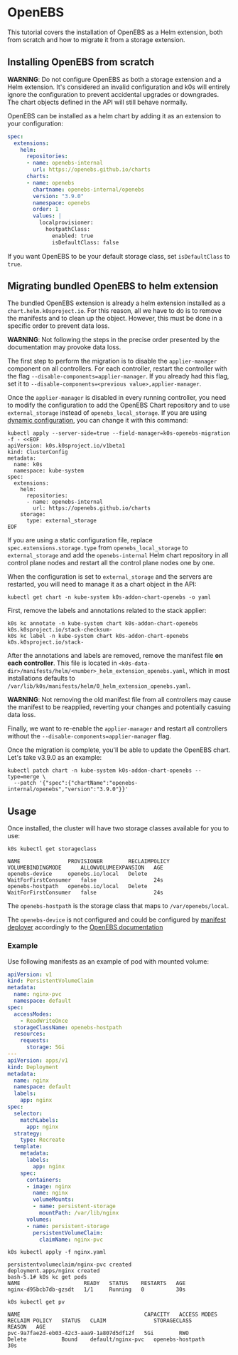 # OpenEBS

This tutorial covers the installation of OpenEBS as a Helm extension, both from
scratch and how to migrate it from a storage extension.

## Installing OpenEBS from scratch

**WARNING**: Do not configure OpenEBS as both a storage extension and a Helm
extension. It's considered an invalid configuration and k0s will entirely ignore
the configuration to prevent accidental upgrades or downgrades. The chart
objects defined in the API will still behave normally.

OpenEBS can be installed as a helm chart by adding it as an extension to your configuration:

```yaml
spec:
  extensions:
    helm:
      repositories:
      - name: openebs-internal
        url: https://openebs.github.io/charts
      charts:
      - name: openebs
        chartname: openebs-internal/openebs
        version: "3.9.0"
        namespace: openebs
        order: 1
        values: |
          localprovisioner:
            hostpathClass:
              enabled: true
              isDefaultClass: false
```

If you want OpenEBS to be your default storage class, set `isDefaultClass` to `true`.

## Migrating bundled OpenEBS to helm extension

The bundled OpenEBS extension is already a helm extension installed as a
`chart.helm.k0sproject.io`. For this reason, all we have to do is to remove the
manifests and to clean up the object. However, this must be done in a specific order
to prevent data loss.

**WARNING**: Not following the steps in the precise order presented by the
documentation may provoke data loss.

The first step to perform the migration is to disable the `applier-manager`
component on all controllers. For each controller, restart the controller
with the flag `--disable-components=applier-manager`. If you already had this flag,
set it to `--disable-components=<previous value>,applier-manager`.

Once the `applier-manager` is disabled in every running controller, you need to
modify the configuration to add the OpenEBS Chart repository and to use
`external_storage` instead of `openebs_local_storage`. If you are using [dynamic
configuration](../dynamic-configuration.md), you can change it with this
command:

```shell
kubectl apply --server-side=true --field-manager=k0s-openebs-migration -f - <<EOF
apiVersion: k0s.k0sproject.io/v1beta1
kind: ClusterConfig
metadata:
  name: k0s
  namespace: kube-system
spec:
  extensions:
    helm:
      repositories:
      - name: openebs-internal
        url: https://openebs.github.io/charts
    storage:
      type: external_storage
EOF
```

If you are using a static configuration file, replace `spec.extensions.storage.type`
from `openebs_local_storage` to `external_storage` and add the `openebs-internal`
Helm chart repository in all control plane nodes and restart all the control
plane nodes one by one.

When the configuration is set to `external_storage` and the servers are
restarted, you will need to manage it as a chart object in the API:

```shell
kubectl get chart -n kube-system k0s-addon-chart-openebs -o yaml
```

First, remove the labels and annotations related to the stack applier:

```shell
k0s kc annotate -n kube-system chart k0s-addon-chart-openebs k0s.k0sproject.io/stack-checksum-
k0s kc label -n kube-system chart k0s-addon-chart-openebs k0s.k0sproject.io/stack-
```

After the annotations and labels are removed, remove the manifest file **on each
controller**. This file is located in
`<k0s-data-dir>/manifests/helm/<number>_helm_extension_openebs.yaml`, which in
most installations defaults to
`/var/lib/k0s/manifests/helm/0_helm_extension_openebs.yaml`.

**WARNING**: Not removing the old manifest file from all controllers may cause
the manifest to be reapplied, reverting your changes and potentially casuing
data loss.

Finally, we want to re-enable the `applier-manager` and restart all controllers
without the `--disable-components=applier-manager` flag.

Once the migration is complete, you'll be able to update the OpenEBS chart.
Let's take v3.9.0 as an example:

```shell
kubectl patch chart -n kube-system k0s-addon-chart-openebs --type=merge \
  --patch '{"spec":{"chartName":"openebs-internal/openebs","version":"3.9.0"}}'
```

## Usage

Once installed, the cluster will have two storage classes available for you to use:

```shell
k0s kubectl get storageclass
```

```shell
NAME               PROVISIONER        RECLAIMPOLICY   VOLUMEBINDINGMODE      ALLOWVOLUMEEXPANSION   AGE
openebs-device     openebs.io/local   Delete          WaitForFirstConsumer   false                  24s
openebs-hostpath   openebs.io/local   Delete          WaitForFirstConsumer   false                  24s
```

The `openebs-hostpath` is the storage class that maps to `/var/openebs/local`.

The `openebs-device` is not configured and could be configured by [manifest deployer](../manifests.md) accordingly to the [OpenEBS documentation](https://docs.openebs.io/)

### Example

Use following manifests as an example of pod with mounted volume:

```yaml
apiVersion: v1
kind: PersistentVolumeClaim
metadata:
  name: nginx-pvc
  namespace: default
spec:
  accessModes:
    - ReadWriteOnce
  storageClassName: openebs-hostpath
  resources:
    requests:
      storage: 5Gi
---
apiVersion: apps/v1
kind: Deployment
metadata:
  name: nginx
  namespace: default
  labels:
    app: nginx
spec:
  selector:
    matchLabels:
      app: nginx
  strategy:
    type: Recreate
  template:
    metadata:
      labels:
        app: nginx
    spec:
      containers:
      - image: nginx
        name: nginx
        volumeMounts:
        - name: persistent-storage
          mountPath: /var/lib/nginx
      volumes:
      - name: persistent-storage
        persistentVolumeClaim:
          claimName: nginx-pvc
```

```shell
k0s kubectl apply -f nginx.yaml
```

```shell
persistentvolumeclaim/nginx-pvc created
deployment.apps/nginx created
bash-5.1# k0s kc get pods
NAME                    READY   STATUS    RESTARTS   AGE
nginx-d95bcb7db-gzsdt   1/1     Running   0          30s
```

```shell
k0s kubectl get pv
```

```shell
NAME                                       CAPACITY   ACCESS MODES   RECLAIM POLICY   STATUS   CLAIM               STORAGECLASS       REASON   AGE
pvc-9a7fae2d-eb03-42c3-aaa9-1a807d5df12f   5Gi        RWO            Delete           Bound    default/nginx-pvc   openebs-hostpath            30s
```
